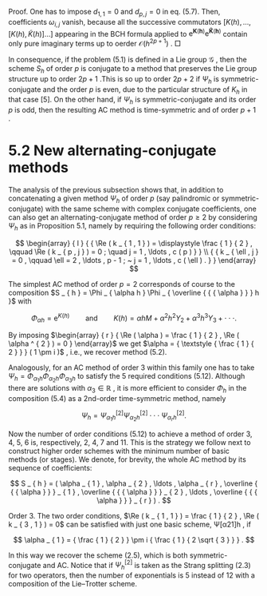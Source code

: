 Proof. One has to impose $d _ { 1 , 1 } = 0$ and $d _ { p , j } = 0$ in eq. (5.7). Then, coefficients $\omega _ { i , j }$ vanish, because all the successive commutators $[ K ( h ) , \ldots , [ K ( h ) , \widetilde K ( h ) ] \ldots ]$ appearing in the BCH formula applied to $\mathrm { e } ^ { \boldsymbol { K } ( \boldsymbol { h } ) } \mathrm { e } ^ { \boldsymbol { \widetilde { K } } ( \boldsymbol { h } ) }$ contain only pure imaginary terms up to oerder $\mathcal { O } ( h ^ { 2 p + 1 } )$ . □  

In consequence, if the problem (5.1) is defined in a Lie group $\mathcal { G }$ , then the scheme $S _ { h }$ of order $p$ is conjugate to a method that preserves the Lie group structure up to order $2 p + 1$ .This is so up to order $2 p + 2$ if $\Psi _ { h }$ is symmetric-conjugate and the order $p$ is even, due to the particular structure of $K _ { h }$ in that case [5]. On the other hand, if $\Psi _ { h }$ is symmetric-conjugate and its order $p$ is odd, then the resulting AC method is time-symmetric and of order $p + 1$ .  

# 5.2 New alternating-conjugate methods  

The analysis of the previous subsection shows that, in addition to concatenating a given method $\Psi _ { h }$ of order $p$ (say palindromic or symmetric-conjugate) with the same scheme with complex conjugate coefficients, one can also get an alternating-conjugate method of order $p \geq 2$ by considering $\Psi _ { h }$ as in Proposition 5.1, namely by requiring the following order conditions:  

$$
\begin{array} { l } { { \Re ( k _ { 1 , 1 } ) = \displaystyle \frac { 1 } { 2 } , \qquad \Re ( k _ { p , j } ) = 0 ; \quad j = 1 , \ldots , c ( p ) } } \\ { { k _ { \ell , j } = 0 , \qquad \ell = 2 , \ldots , p - 1 ; ~ j = 1 , \ldots , c ( \ell ) . } } \end{array}
$$  

The simplest AC method of order $p = 2$ corresponds of course to the composition $S _ { h } = \Phi _ { \alpha h } \Phi _ { \overline { { { \alpha } } } h }$ with  

$$
\Phi _ { \alpha h } = \mathrm { e } ^ { K ( h ) } \qquad \mathrm { a n d } \qquad K ( h ) = \alpha h M + \alpha ^ { 2 } h ^ { 2 } Y _ { 2 } + \alpha ^ { 3 } h ^ { 3 } Y _ { 3 } + \cdot \cdot \cdot .
$$  

By imposing $\begin{array} { r } { \Re ( \alpha ) = \frac { 1 } { 2 } , \Re ( \alpha ^ { 2 } ) = 0 } \end{array}$ we get $\alpha = { \textstyle { \frac { 1 } { 2 } } } ( 1 \pm i )$ , i.e., we recover method (5.2).  

Analogously, for an AC method of order 3 within this family one has to take $\Psi _ { h } = \Phi _ { \alpha _ { 1 } h } \Phi _ { \alpha _ { 2 } h } \Phi _ { \alpha _ { 3 } h }$ to satisfy the 5 required conditions (5.12). Although there are solutions with $\alpha _ { 3 } \in \mathbb { R }$ , it is more efficient to consider $\Phi _ { h }$ in the composition (5.4) as a 2nd-order time-symmetric method, namely  

$$
\Psi _ { h } = \Psi _ { \alpha _ { 1 } h } ^ { [ 2 ] } \Psi _ { \alpha _ { 2 } h } ^ { [ 2 ] } \cdot \cdot \cdot \Psi _ { \alpha _ { r } h } ^ { [ 2 ] } .
$$  

Now the number of order conditions (5.12) to achieve a method of order 3, 4, 5, 6 is, respectively, 2, 4, 7 and 11. This is the strategy we follow next to construct higher order schemes with the minimum number of basic methods (or stages). We denote, for brevity, the whole AC method by its sequence of coefficients:  

$$
S _ { h } = ( \alpha _ { 1 } , \alpha _ { 2 } , \ldots , \alpha _ { r } , \overline { { { \alpha } } } _ { 1 } , \overline { { { \alpha } } } _ { 2 } , \ldots , \overline { { { \alpha } } } _ { r } ) .
$$  

Order 3. The two order conditions, $\Re ( k _ { 1 , 1 } ) = \frac { 1 } { 2 } , \Re ( k _ { 3 , 1 } ) = 0$ can be satisfied with just one basic scheme, Ψ[α21]h , if  

$$
\alpha _ { 1 } = { \frac { 1 } { 2 } } \pm i { \frac { 1 } { 2 \sqrt { 3 } } } .
$$  

In this way we recover the scheme (2.5), which is both symmetric-conjugate and AC. Notice that if $\Psi _ { h } ^ { [ 2 ] }$ is taken as the Strang splitting (2.3) for two operators, then the number of exponentials is 5 instead of 12 with a composition of the Lie–Trotter scheme.  